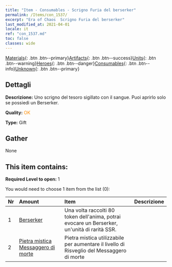 ```yaml
---
title: "Item - Consumables - Scrigno Furia del berserker"
permalink: /Items/con_1537/
excerpt: "Era of Chaos  Scrigno Furia del berserker"
last_modified_at: 2021-04-01
locale: it
ref: "con_1537.md"
toc: false
classes: wide
---
```

 [Materials](/it/Items/){: .btn .btn--primary}[Artifacts](/it/Items/Artifacts/){: .btn .btn--success}[Units](/it/Items/Units/){: .btn .btn--warning}[Heroes](/it/Items/Heroes/){: .btn .btn--danger}[Consumables](/it/Items/Consumables/){: .btn .btn--info}[Unknown](/it/Items/Unknown/){: .btn .btn--primary}

## Dettagli
 **Descrizione:** Uno scrigno del tesoro sigillato con il sangue. Puoi aprirlo solo se possiedi un Berserker.

 **Quality:** <span style="color: #FF8C00">OK</span>

 **Type:** Gift

## Gather

  None

## This item contains:

 **Required Level to open:** 1

 You would need to choose 1 item from the list (0):

  | Nr | Amount |     Item    | Descrizione |
  |:---|:-------|:------------|:-----------:|
  | 1 | [Berserker](/it/Items/unt_224/) | Una volta raccolti 80 token dell'anima, potrai evocare un Berserker, un'unità di rarità SSR. | 
  | 2 | [Pietra mistica Messaggero di morte](/it/Items/unt_312/) | Pietra mistica utilizzabile per aumentare il livello di Risveglio del Messaggero di morte | 
